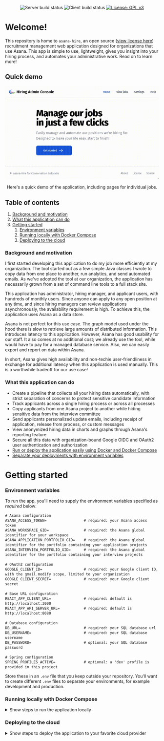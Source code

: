 <div align="center">

![Server build status](https://github.com/ConservationColorado/asana-hire/actions/workflows/maven-build-test-and-report.yml/badge.svg)
![Client build status](https://github.com/ConservationColorado/asana-hire/actions/workflows/node-build-test.yml/badge.svg)
[![License: GPL v3](https://img.shields.io/badge/License-GPLv3-success.svg)](https://www.gnu.org/licenses/gpl-3.0)

</div>

# Welcome!

This repository is home to `asana-hire`, an open source ([view license here](LICENSE)) recruitment management web
application designed for organizations that use Asana. This app is simple to use, lightweight, gives you insight into
your hiring process, and automates your administrative work. Read on to learn more!

## Quick demo

<div align="center">
  <img src="docs/demo.gif" alt="asana-hire demo in an animated image">
  <p>Here's a quick demo of the application, including pages for individual jobs.</p>
</div>

## Table of contents

1. [Background and motivation](#background-and-motivation)
2. [What this application can do](#what-this-application-can-do)
3. [Getting started](#getting-started)
    1. [Environment variables](#environment-variables)
    2. [Running locally with Docker Compose](#running-locally-with-docker-compose)
    3. [Deploying to the cloud](#deploying-to-the-cloud)

### Background and motivation

I first started developing this application to do my job more efficiently at my organization. The tool started out as a
few simple Java classes I wrote to copy data from one place to another, run analytics, and send automated emails. As
we've adopted the tool at our organization, the application has necessarily grown from a set of command line tools to a
full stack site.

This application has administrator, hiring manager, and applicant users, with hundreds of monthly users. Since anyone
can apply to any open position at any time, and since hiring managers can review applications asynchronously, the
availability requirement is high. To achieve this, the application uses Asana as a data store.

Asana is not perfect for this use case. The graph model used under the hood there is slow to retrieve large amounts of
distributed information. This introduces latency to this application. However, Asana has good usability for our staff.
It also comes at no additional cost; we already use the tool, while would have to pay for a managed database service.
Also, we can easily export and report on data within Asana.

In short, Asana gives high availability and non-techie user-friendliness in exchange for additional latency when this
application is used manually. This is a worthwhile tradeoff for our use case!

### What this application can do

- Create a pipeline that collects all your hiring data automatically, with strict separation of concerns to protect
  sensitive candidate information
- Track applicants across a single hiring process or across all processes
- Copy applicants from one Asana project to another while hiding sensitive data from the interview committee
- Send applicants personalized update emails, including receipt of application, release from process, or custom messages
- View anonymized hiring data in charts and graphs through Asana's reporting feature
- Secure all this data with organization-bound Google OIDC and OAuth2 user authentication and authorization
- [Run or deploy the application easily using Docker and Docker Compose](#deploying-to-the-cloud)
- [Separate your deployments with environment variables](#environment-variables)

# Getting started

### Environment variables

To run the app, you'll need to supply the environment variables specified as _required_ below:

```shell
# Asana configuration
ASANA_ACCESS_TOKEN=                 # required: your Asana access token
ASANA_WORKSPACE_GID=                # required: the Asana global identifier for your workspace
ASANA_APPLICATION_PORTFOLIO_GID=    # required: the Asana global identifier for the portfolio containing your application projects
ASANA_INTERVIEW_PORTFOLIO_GID=      # required: the Asana global identifier for the portfolio containing your interview projects

# OAuth2 configuration
GOOGLE_CLIENT_ID=                   # required: your Google client ID, with the gmail.modify scope, limited to your organization
GOOGLE_CLIENT_SECRET=               # required: your Google client secret

# Base URL configuration
REACT_APP_CLIENT_URL=               # required: default is http://localhost:3000
REACT_APP_API_SERVER_URL=           # required: default is http://localhost:8080

# Database configuration
DB_URL=                             # required: your SQL database url
DB_USERNAME=                        # required: your SQL database username
DB_PASSWORD=                        # optional: your SQL database password

# Spring configuration
SPRING_PROFILES_ACTIVE=             # optional: a 'dev' profile is provided in this project
```

Store these in an `.env` file that you keep outside your repository. You'll want to create different `.env` files to
separate your environments, for example development and production.

### Running locally with Docker Compose

<details> 
<summary>Show steps to run the application locally</summary>

#### Get a copy of this repository

There are a few ways to get a local copy of this repository of doing this. You can use the `git` command in your
terminal, if you have it installed:

```shell
git clone https://github.com/ConservationColorado/asana-hire.git
```

You can also use the `wget` command:

```shell
wget -Q https://github.com/ConservationColorado/asana-hire/archive/refs/heads/main.zip && unzip -q main.zip
```

Alternatively, you can
[download a `.zip` file containing of the main branch at this link](https://github.com/ConservationColorado/asana-hire/archive/refs/heads/main.zip),
then extract the contents.

#### Start the application with [Docker Compose](https://docs.docker.com/compose/)

Enter the directory where you copied this repository and run the following `docker compose` command in your terminal:

```shell
docker compose --env-file <your env file> up
```

You may optionally include the `-d` flag to start the containers in detached mode (run in the background of your
terminal).

As an alternative to the command line, [Docker Desktop](https://docs.docker.com/compose/install/) has a user interface
you can use to run the application.

</details>

### Deploying to the cloud

<details>
<summary>Show steps to deploy the application to your favorite cloud provider</summary>

#### Get a copy of this repository

Your virtual machine likely has `git` installed. Clone this repository:

```shell
git clone https://github.com/ConservationColorado/asana-hire.git
```

I've provided [a Shell script to get a Debian-based virtual machine set up](scripts/setup-debian-vm.sh) with everything
you need.

**⚠️ Note!** Running this script _will_ expose your virtual machine to the internet! Please understand this before
continuing.

This installs and configures:

- Docker and Docker Compose
- Nginx as a reverse proxy
- An auto-renewing SSL certificate (through [Let's Encrypt](https://letsencrypt.org/))

To run it, you will need:

- Root privileges on your virtual machine instance
- A static IP address assigned to that virtual machine instance
- A hostname that you own

After running, you may still need to configure your virtual machine's firewall. Check your cloud provider's
documentation for more details. You will also need a DNS A record to point your VM's static IP address to the hostname
you specify.
</details>
